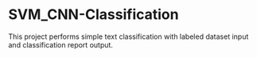 # SVM_CNN-Classification
This project performs simple text classification with labeled dataset input and classification report output.
